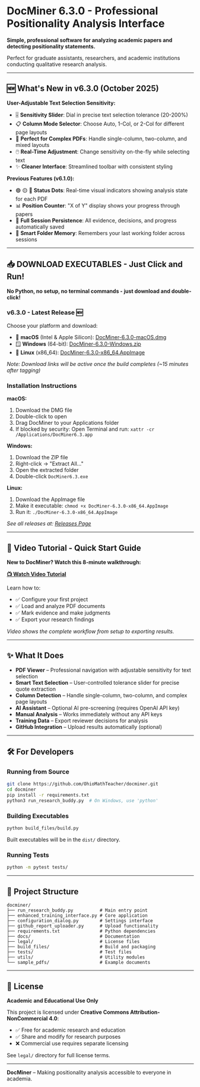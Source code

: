 # DocMiner 6.3.0 - Professional Positionality Analysis Interface

**Simple, professional software for analyzing academic papers and detecting positionality statements.**

Perfect for graduate assistants, researchers, and academic institutions conducting qualitative research analysis.

---

## 🆕 **What's New in v6.3.0** (October 2025)

**User-Adjustable Text Selection Sensitivity:**
- 🎚️ **Sensitivity Slider**: Dial in precise text selection tolerance (20-200%)
- 📋 **Column Mode Selector**: Choose Auto, 1-Col, or 2-Col for different page layouts
- 🎯 **Perfect for Complex PDFs**: Handle single-column, two-column, and mixed layouts
- 🖱️ **Real-Time Adjustment**: Change sensitivity on-the-fly while selecting text
- ✨ **Cleaner Interface**: Streamlined toolbar with consistent styling

**Previous Features (v6.1.0):**
- 🟢 🟡 🔴 **Status Dots**: Real-time visual indicators showing analysis state for each PDF
- 📊 **Position Counter**: "X of Y" display shows your progress through papers
- 💾 **Full Session Persistence**: All evidence, decisions, and progress automatically saved
- 📁 **Smart Folder Memory**: Remembers your last working folder across sessions

---

## 📥 **DOWNLOAD EXECUTABLES - Just Click and Run!**

**No Python, no setup, no terminal commands - just download and double-click!**

### **v6.3.0 - Latest Release** 🆕

Choose your platform and download:

- 🍎 **macOS** (Intel & Apple Silicon): [DocMiner-6.3.0-macOS.dmg](https://github.com/OhioMathTeacher/docminer/releases/download/v6.3.0/DocMiner-6.3.0-macOS.dmg)
- 🪟 **Windows** (64-bit): [DocMiner-6.3.0-Windows.zip](https://github.com/OhioMathTeacher/docminer/releases/download/v6.3.0/DocMiner-6.3.0-Windows.zip)
- 🐧 **Linux** (x86_64): [DocMiner-6.3.0-x86_64.AppImage](https://github.com/OhioMathTeacher/docminer/releases/download/v6.3.0/DocMiner-6.3.0-x86_64.AppImage)

*Note: Download links will be active once the build completes (~15 minutes after tagging)*

### **Installation Instructions**

**macOS:**
1. Download the DMG file
2. Double-click to open
3. Drag DocMiner to your Applications folder
4. If blocked by security: Open Terminal and run: `xattr -cr /Applications/DocMiner6.3.app`

**Windows:**
1. Download the ZIP file
2. Right-click → "Extract All..."
3. Open the extracted folder
4. Double-click `DocMiner6.3.exe`

**Linux:**
1. Download the AppImage file
2. Make it executable: `chmod +x DocMiner-6.3.0-x86_64.AppImage`
3. Run it: `./DocMiner-6.3.0-x86_64.AppImage`

*See all releases at: [Releases Page](https://github.com/OhioMathTeacher/docminer/releases)*

---

## 🎥 **Video Tutorial - Quick Start Guide**

**New to DocMiner? Watch this 8-minute walkthrough:**

[**📺 Watch Video Tutorial**](https://youtu.be/Y3nX3kSQsXU)

Learn how to:
- ✅ Configure your first project
- ✅ Load and analyze PDF documents  
- ✅ Mark evidence and make judgments
- ✅ Export your research findings

*Video shows the complete workflow from setup to exporting results.*

---

## ✨ **What It Does**

* **PDF Viewer** – Professional navigation with adjustable sensitivity for text selection
* **Smart Text Selection** – User-controlled tolerance slider for precise quote extraction
* **Column Detection** – Handle single-column, two-column, and complex page layouts
* **AI Assistant** – Optional AI pre-screening (requires OpenAI API key)
* **Manual Analysis** – Works immediately without any API keys
* **Training Data** – Export reviewer decisions for analysis
* **GitHub Integration** – Upload results automatically (optional)

---

## 🛠️ **For Developers**

### Running from Source
```bash
git clone https://github.com/OhioMathTeacher/docminer.git
cd docminer
pip install -r requirements.txt
python3 run_research_buddy.py  # On Windows, use 'python'
```

### Building Executables
```bash
python build_files/build.py
```

Built executables will be in the `dist/` directory.

### Running Tests
```bash
python -m pytest tests/
```

---

## 📁 **Project Structure**

```
docminer/
├── run_research_buddy.py          # Main entry point
├── enhanced_training_interface.py # Core application
├── configuration_dialog.py        # Settings interface  
├── github_report_uploader.py      # Upload functionality
├── requirements.txt               # Python dependencies
├── docs/                          # Documentation
├── legal/                         # License files
├── build_files/                   # Build and packaging
├── tests/                         # Test files
├── utils/                         # Utility modules
└── sample_pdfs/                   # Example documents
```
---

## 📜 **License**

**Academic and Educational Use Only**

This project is licensed under **Creative Commons Attribution-NonCommercial 4.0**:

* ✅ Free for academic research and education
* ✅ Share and modify for research purposes
* ❌ Commercial use requires separate licensing

See `legal/` directory for full license terms.

---

**DocMiner** – Making positionality analysis accessible to everyone in academia.
